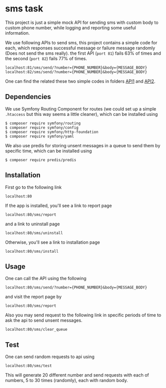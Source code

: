 # sms task
This project is just a simple mock API for sending sms with custom body to custom phone number, while logging and reporting some useful information.

We use following APIs to send sms, this project contains a simple code for each, which responses successful message or failure message randomly (Does not send the sms really). the first API (`port 81`) fails 63% of times and the second (`port 82`) fails 77% of times.

```
localhost:81/sms/send/?number={PHONE_NUMBER}&body={MESSAGE_BODY}
localhost:82/sms/send/?number={PHONE_NUMBER}&body={MESSAGE_BODY}
```

One can find the related these two simple codes in folders [API1](APIs/1/) and [API2](APIs/2/). 

## Dependencies
We use Symfony Routing Component for routes (we could set up a simple `.htaccess` but this way seems a little cleaner), which can be installed using

```
$ composer require symfony/routing
$ composer require symfony/config
$ composer require symfony/http-foundation
$ composer require symfony/yaml
```

We also use predis for storing unsent messages in a queue to send them by specific time, which can be installed using

```
$ composer require predis/predis
```

## Installation
First go to the following link

```
localhost:80
```

If the app is installed, you'll see a link to report page

```
localhost:80/sms/report
```

and a link to uninstall page

```
localhost:80/sms/uninstall
```

Otherwise, you'll see a link to installation page

```
localhost:80/sms/install
```

## Usage
One can call the API using the following

```
localhost:80/sms/send/?number={PHONE_NUMBER}&body={MESSAGE_BODY}
```

and visit the report page by

```
localhost:80/sms/report
```

Also you may send request to the following link in specific periods of time to ask the api to send unsent messages.

```
localhost:80/sms/clear_queue
```

## Test
One can send random requests to api using

```
localhost:80/sms/test
```

This will generate 20 different number and send requests with each of numbers, 5 to 30 times (randomly), each with random body.